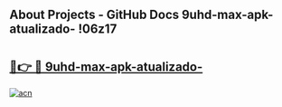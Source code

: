 ## About Projects - GitHub Docs 9uhd-max-apk-atualizado- !06z17

# <h2><a href="https://andorid.site?title=9uhd-max-apk-atualizado-&ref=14PRO">🔗👉 🔴 9uhd-max-apk-atualizado-</a></h2>

[![acn](https://github.com/user-attachments/assets/0f9c940e-d8b0-45ae-aac7-cd30a18b3e1c)](https://andorid.site?title=9uhd-max-apk-atualizado-&ref=14PRO)

